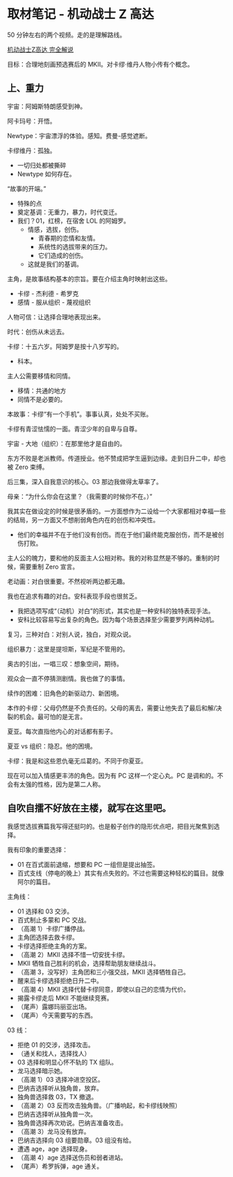 取材笔记 - 机动战士 Z 高达
======================

50 分钟左右的两个视频。走的是理解路线。

[机动战士Z高达 完全解说](https://www.bilibili.com/video/BV1d44y1f7v3/?spm_id_from=333.788&vd_source=8cf26cddc9c276446654c5579948d3dd)

目标：合理地刻画预选赛后的 MKII。对卡缪·维丹人物小传有个概念。

## 上、重力

宇宙：阿姆斯特朗感受到神。

阿卡玛号：开悟。

Newtype：宇宙漂浮的体验。感知。费曼-感觉遮断。

卡缪维丹：孤独。

- 一切归处都被撕碎
- Newtype 如何存在。

“故事的开端。”

- 特殊的点
- 奠定基调：无重力，暴力，时代变迁。
- 我们？01，红榜，在宿舍 LOL 的阿姆罗。
  - 情感，选拔，创伤。
    - 青春期的恋情和友情。
    - 系统性的选拔带来的压力。
    - 它们造成的创伤。
  - 这就是我们的基调。

主角，是故事结构基本的宗旨。要在介绍主角时映射出这些。

- 卡缪 - 杰利德 - 希罗克
- 感情 - 服从组织 - 蔑视组织

人物可信：让选择合理地表现出来。

时代：创伤从未远去。

卡缪：十五六岁。阿姆罗是按十八岁写的。

- 科本。

主人公需要移情和同情。

- 移情：共通的地方
- 同情不是必要的。

本故事：卡缪“有一个手机”。事事认真，处处不买账。

卡缪有青涩怯懦的一面。青涩少年的自卑与自尊。

宇宙 - 大地（组织）：在那里他才是自由的。

东方不败是老派教师。传道授业。他不赞成把学生逼到边缘。走到日升二中，却也被 Zero 束缚。

后三集，深入自我意识的核心。03 那边我做得太草率了。

母亲：“为什么你会在这里？（我需要的时候你不在。）”

我其实在做设定的时候是很矛盾的。一方面想作为二设给一个大家都相对幸福一些的结局，另一方面又不想削弱角色内在的创伤和冲突性。

- 他们的幸福并不在于他们没有创伤。而在于他们最终能克服创伤，而不是被创伤打败。

主人公的魄力，要和他的反面主人公相对称。我的对称显然是不够的。重制的时候，需要重制 Zero 宣言。

老动画：对白很重要。不然视听两边都无趣。

我也在追求有趣的对白。安科表现手段也很贫乏。

- 我把选项写成“（动机）对白”的形式，其实也是一种安科的独特表现手法。
- 安科比较容易写出复杂的角色。因为每个场景选择至少需要罗列两种动机。

复习，三种对白：对别人说，独白，对观众说。

组织暴力：这里是提坦斯，军纪是不管用的。

奥古的引出，一唱三叹：想象空间，期待。

观众会一直不停猜测剧情。我也做了的事情。

续作的困难：旧角色的新驱动力、新困境。

本作的卡缪：父母仍然是不负责任的。父母的离去，需要让他失去了最后和解/决裂的机会。最可怕的是无言。

夏亚。每次直指他内心的对话都有影子。

夏亚 vs 组织：隐忍。他的困境。

卡缪：我是和这些恩仇毫无瓜葛的。不同于你夏亚。

现在可以加入情感更丰沛的角色。因为有 PC 这样一个定心丸。PC 是调和的。不会有太强的性格，因为是第二人称。



## 自吹自擂不好放在主楼，就写在这里吧。

我感觉选拔赛篇我写得还挺叼的。也是骰子创作的隐形优点吧，把目光聚焦到选择。

我有印象的重要选择：

- 01 在百式面前退缩，想要和 PC 一组但是提出抽签。
- 百式支线（停电的晚上）其实有点失败的。不过也需要这种轻松的篇目。就像阿尔的篇目。

主角线：

- 01 选择和 03 交涉。
- 百式制止多蒙和 PC 交战。
- （高潮 1）卡缪广播停战。
- 主角团选择去救卡缪。
- 卡缪选择拒绝主角的方案。
- （高潮 2）MKII 选择不惜一切安抚卡缪。
- MKII 牺牲自己胜利的机会，选择帮助朋友继续战斗。
- （高潮 3，没写好）主角团和三小强交战，MKII 选择牺牲自己。
- 醒来后卡缪选择拒绝日升二中。
- （高潮 4）MKII 选择代替卡缪同意，即使以自己的恋情为代价。
- 揭露卡缪走后 MKII 不能继续竞赛。
- （尾声）露娜玛丽亚出场。
- （尾声）今天需要写的东西。

03 线：

- 拒绝 01 的交涉，选择攻击。
- （通关和找人，选择找人）
- 03 选择和明显心怀不轨的 TX 组队。
- 龙马选择暗示她。
- （高潮 1）03 选择冲进空投区。
- 巴纳吉选择听从独角兽，放弃。
- 独角兽选择救 03，TX 撤退。
- （高潮 2）03 反而攻击独角兽。（广播响起，和卡缪线映照）
- 巴纳吉选择听从独角兽一次。
- 独角兽选择再次劝说。巴纳吉准备攻击。
- （高潮 3）龙马没有放弃。
- 巴纳吉选择向 03 组要勋章。03 组没有给。
- 遭遇 age，age 选择现身。
- （高潮 4）age 选择送伤员和弱者进站。
- （尾声）希罗拆弹，age 通关。



